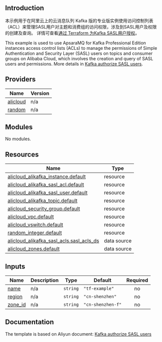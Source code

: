 ## Introduction

<!-- DOCS_DESCRIPTION_CN -->
本示例用于在阿里云上的云消息队列 Kafka 版的专业版实例使用访问控制列表（ACL）来管理SASL用户对主题和消费组的访问权限，涉及到SASL用户及权限的创建及查询。
详情可查看[通过 Terraform 为Kafka SASL用户授权](https://help.aliyun.com/zh/apsaramq-for-kafka/use-terraform-to-authorize-sasl-users)。
<!-- DOCS_DESCRIPTION_CN -->

<!-- DOCS_DESCRIPTION_EN -->
This example is used to use ApsaraMQ for Kafka Professional Edition instances access control lists (ACLs) to manage the permissions of Simple Authentication and Security Layer (SASL) users on topics and consumer groups on Alibaba Cloud, which involves the creation and query of SASL users and permissions.
More details in [Kafka authorize SASL users](https://help.aliyun.com/zh/apsaramq-for-kafka/use-terraform-to-authorize-sasl-users).
<!-- DOCS_DESCRIPTION_EN -->

<!-- BEGIN_TF_DOCS -->
## Providers

| Name | Version |
|------|---------|
| <a name="provider_alicloud"></a> [alicloud](#provider\_alicloud) | n/a |
| <a name="provider_random"></a> [random](#provider\_random) | n/a |

## Modules

No modules.

## Resources

| Name | Type |
|------|------|
| [alicloud_alikafka_instance.default](https://registry.terraform.io/providers/aliyun/alicloud/latest/docs/resources/alikafka_instance) | resource |
| [alicloud_alikafka_sasl_acl.default](https://registry.terraform.io/providers/aliyun/alicloud/latest/docs/resources/alikafka_sasl_acl) | resource |
| [alicloud_alikafka_sasl_user.default](https://registry.terraform.io/providers/aliyun/alicloud/latest/docs/resources/alikafka_sasl_user) | resource |
| [alicloud_alikafka_topic.default](https://registry.terraform.io/providers/aliyun/alicloud/latest/docs/resources/alikafka_topic) | resource |
| [alicloud_security_group.default](https://registry.terraform.io/providers/aliyun/alicloud/latest/docs/resources/security_group) | resource |
| [alicloud_vpc.default](https://registry.terraform.io/providers/aliyun/alicloud/latest/docs/resources/vpc) | resource |
| [alicloud_vswitch.default](https://registry.terraform.io/providers/aliyun/alicloud/latest/docs/resources/vswitch) | resource |
| [random_integer.default](https://registry.terraform.io/providers/hashicorp/random/latest/docs/resources/integer) | resource |
| [alicloud_alikafka_sasl_acls.sasl_acls_ds](https://registry.terraform.io/providers/aliyun/alicloud/latest/docs/data-sources/alikafka_sasl_acls) | data source |
| [alicloud_zones.default](https://registry.terraform.io/providers/aliyun/alicloud/latest/docs/data-sources/zones) | data source |

## Inputs

| Name | Description | Type | Default | Required |
|------|-------------|------|---------|:--------:|
| <a name="input_name"></a> [name](#input\_name) | n/a | `string` | `"tf-example"` | no |
| <a name="input_region"></a> [region](#input\_region) | n/a | `string` | `"cn-shenzhen"` | no |
| <a name="input_zone_id"></a> [zone\_id](#input\_zone\_id) | n/a | `string` | `"cn-shenzhen-f"` | no |
<!-- END_TF_DOCS -->

## Documentation
<!-- docs-link --> 

The template is based on Aliyun document: [Kafka authorize SASL users](https://help.aliyun.com/zh/apsaramq-for-kafka/use-terraform-to-authorize-sasl-users) 

<!-- docs-link --> 